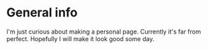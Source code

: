 # General info
I'm just curious about making a personal page. Currently it's far from perfect. Hopefully I will make it look good some day.